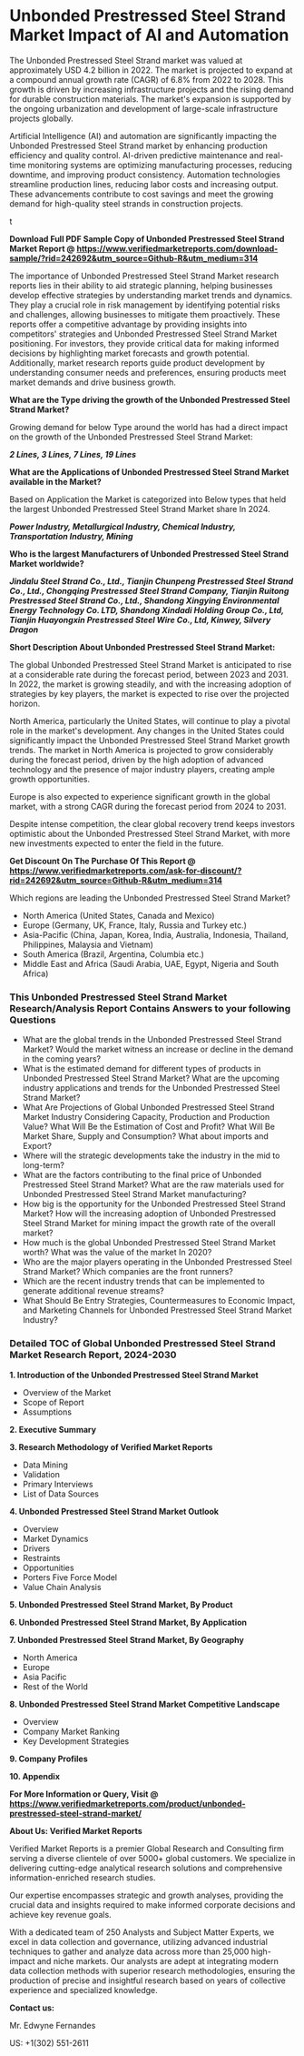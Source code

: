 <meta name="title" content="Global Unbonded Prestressed Steel Strand Market Impact of AI and Automation"><meta name="description" content="The Unbonded Prestressed Steel Strand market was valued at approximately USD 4.2 billion in 2022. The market is projected to expand at a compound annual growth rate (C"><meta name="title" content="Unbonded Prestressed Steel Strand Market Size, Share, Scope, Trends, Growth, Opportunities, Analysis, Forecast"><h1>Unbonded Prestressed Steel Strand Market Impact of AI and Automation</h1><p>The Unbonded Prestressed Steel Strand market was valued at approximately USD 4.2 billion in 2022. The market is projected to expand at a compound annual growth rate (CAGR) of 6.8% from 2022 to 2028. This growth is driven by increasing infrastructure projects and the rising demand for durable construction materials. The market's expansion is supported by the ongoing urbanization and development of large-scale infrastructure projects globally.</p><p>Artificial Intelligence (AI) and automation are significantly impacting the Unbonded Prestressed Steel Strand market by enhancing production efficiency and quality control. AI-driven predictive maintenance and real-time monitoring systems are optimizing manufacturing processes, reducing downtime, and improving product consistency. Automation technologies streamline production lines, reducing labor costs and increasing output. These advancements contribute to cost savings and meet the growing demand for high-quality steel strands in construction projects.</p>t</p><p id="" class=""><strong>Download Full PDF Sample Copy of Unbonded Prestressed Steel Strand Market Report @ <a href="https://www.verifiedmarketreports.com/download-sample/?rid=242692&utm_source=Github-R&utm_medium=314" target="_blank">https://www.verifiedmarketreports.com/download-sample/?rid=242692&utm_source=Github-R&utm_medium=314</a></strong></p><p>The importance of&nbsp;Unbonded Prestressed Steel Strand Market research reports lies in their ability to aid strategic planning, helping businesses develop effective strategies by understanding market trends and dynamics. They play a crucial role in risk management by identifying potential risks and challenges, allowing businesses to mitigate them proactively. These reports offer a competitive advantage by providing insights into competitors' strategies and Unbonded Prestressed Steel Strand Market positioning. For investors, they provide critical data for making informed decisions by highlighting market forecasts and growth potential. Additionally, market research reports guide product development by understanding consumer needs and preferences, ensuring products meet market demands and drive business growth.</p><p><strong>What are the&nbsp;Type driving the growth of the Unbonded Prestressed Steel Strand Market?</strong></p><p id="" class="">Growing demand for below Type around the world has had a direct impact on the growth of the Unbonded Prestressed Steel Strand Market:</p><em><strong>2 Lines, 3 Lines, 7 Lines, 19 Lines</strong></em></p><strong>What are the&nbsp;Applications&nbsp;of Unbonded Prestressed Steel Strand Market available in the Market?</strong></p><p id="" class="">Based on Application the Market is categorized into Below types that held the largest Unbonded Prestressed Steel Strand Market share In 2024.</p><em><strong>Power Industry, Metallurgical Industry, Chemical Industry, Transportation Industry, Mining</strong></em></p><strong>Who is the largest Manufacturers of Unbonded Prestressed Steel Strand Market worldwide?</strong></p><p><em><strong>Jindalu Steel Strand Co., Ltd., Tianjin Chunpeng Prestressed Steel Strand Co., Ltd., Chongqing Prestressed Steel Strand Company, Tianjin Ruitong Prestressed Steel Strand Co., Ltd., Shandong Xingying Environmental Energy Technology Co. LTD, Shandong Xindadi Holding Group Co., Ltd, Tianjin Huayongxin Prestressed Steel Wire Co., Ltd, Kinwey, Silvery Dragon</strong></em></p><p id="" class=""><strong>Short Description About Unbonded Prestressed Steel Strand Market:</strong></p><p>The global Unbonded Prestressed Steel Strand Market is anticipated to rise at a considerable rate during the forecast period, between 2023 and 2031. In 2022, the market is growing steadily, and with the increasing adoption of strategies by key players, the market is expected to rise over the projected horizon.</p><p>North America, particularly the United States, will continue to play a pivotal role in the market's development. Any changes in the United States could significantly impact the Unbonded Prestressed Steel Strand Market growth trends. The market in North America is projected to grow considerably during the forecast period, driven by the high adoption of advanced technology and the presence of major industry players, creating ample growth opportunities.</p><p>Europe is also expected to experience significant growth in the global market, with a strong CAGR during the forecast period from 2024 to 2031.</p><p>Despite intense competition, the clear global recovery trend keeps investors optimistic about the Unbonded Prestressed Steel Strand Market, with more new investments expected to enter the field in the future.</p><p id="" class=""><strong>Get Discount On The Purchase Of This Report @ <a href="https://www.verifiedmarketreports.com/ask-for-discount/?rid=242692&utm_source=Github-R&utm_medium=314" target="_blank">https://www.verifiedmarketreports.com/ask-for-discount/?rid=242692&utm_source=Github-R&utm_medium=314</a></strong></p>Which regions are leading the Unbonded Prestressed Steel Strand Market?</p><ul><li>North America (United States, Canada and Mexico)</li><li>Europe (Germany, UK, France, Italy, Russia and Turkey etc.)</li><li>Asia-Pacific (China, Japan, Korea, India, Australia, Indonesia, Thailand, Philippines, Malaysia and Vietnam)</li><li>South America (Brazil, Argentina, Columbia etc.)</li><li>Middle East and Africa (Saudi Arabia, UAE, Egypt, Nigeria and South Africa)</li></ul><h3 id="" class="">This Unbonded Prestressed Steel Strand Market Research/Analysis Report Contains Answers to your following Questions</h3><ul><li>What are the global trends in the Unbonded Prestressed Steel Strand Market? Would the market witness an increase or decline in the demand in the coming years?</li><li>What is the estimated demand for different types of products in Unbonded Prestressed Steel Strand Market? What are the upcoming industry applications and trends for the Unbonded Prestressed Steel Strand Market?</li><li>What Are Projections of Global Unbonded Prestressed Steel Strand Market Industry Considering Capacity, Production and Production Value? What Will Be the Estimation of Cost and Profit? What Will Be Market Share, Supply and Consumption? What about imports and Export?</li><li>Where will the strategic developments take the industry in the mid to long-term?</li><li>What are the factors contributing to the final price of Unbonded Prestressed Steel Strand Market? What are the raw materials used for Unbonded Prestressed Steel Strand Market manufacturing?</li><li>How big is the opportunity for the Unbonded Prestressed Steel Strand Market? How will the increasing adoption of Unbonded Prestressed Steel Strand Market for mining impact the growth rate of the overall market?</li><li>How much is the global Unbonded Prestressed Steel Strand Market worth? What was the value of the market In 2020?</li><li>Who are the major players operating in the Unbonded Prestressed Steel Strand Market? Which companies are the front runners?</li><li>Which are the recent industry trends that can be implemented to generate additional revenue streams?</li><li>What Should Be Entry Strategies, Countermeasures to Economic Impact, and Marketing Channels for Unbonded Prestressed Steel Strand Market Industry?</li></ul><h3 id="" class="">Detailed TOC of Global Unbonded Prestressed Steel Strand Market Research Report, 2024-2030</h3><p id="" class=""><strong>1. Introduction of the Unbonded Prestressed Steel Strand Market</strong></p><ul><li>Overview of the Market</li><li>Scope of Report</li><li>Assumptions</li></ul><p id="" class=""><strong>2. Executive Summary</strong></p><p id="" class=""><strong>3. Research Methodology of Verified Market Reports</strong></p><ul><li>Data Mining</li><li>Validation</li><li>Primary Interviews</li><li>List of Data Sources</li></ul><p id="" class=""><strong>4. Unbonded Prestressed Steel Strand Market Outlook</strong></p><ul><li>Overview</li><li>Market Dynamics</li><li>Drivers</li><li>Restraints</li><li>Opportunities</li><li>Porters Five Force Model</li><li>Value Chain Analysis</li></ul><p id="" class=""><strong>5. Unbonded Prestressed Steel Strand Market, By Product</strong></p><p id="" class=""><strong>6. Unbonded Prestressed Steel Strand Market, By Application</strong></p><p id="" class=""><strong>7. Unbonded Prestressed Steel Strand Market, By Geography</strong></p><ul><li>North America</li><li>Europe</li><li>Asia Pacific</li><li>Rest of the World</li></ul><p id="" class=""><strong>8. Unbonded Prestressed Steel Strand Market Competitive Landscape</strong></p><ul><li>Overview</li><li>Company Market Ranking</li><li>Key Development Strategies</li></ul><p id="" class=""><strong>9. Company Profiles</strong></p><p id="" class=""><strong>10. Appendix</strong></p><p id="" class=""><strong>For More Information or Query, Visit @ <a href="https://www.verifiedmarketreports.com/product/unbonded-prestressed-steel-strand-market/" target="_blank">https://www.verifiedmarketreports.com/product/unbonded-prestressed-steel-strand-market/</a></strong></p><p id="" class=""><strong>About Us: Verified Market Reports</strong></p><p id="" class="">Verified Market Reports is a premier Global Research and Consulting firm serving a diverse clientele of over 5000+ global customers. We specialize in delivering cutting-edge analytical research solutions and comprehensive information-enriched research studies.</p><p id="" class="">Our expertise encompasses strategic and growth analyses, providing the crucial data and insights required to make informed corporate decisions and achieve key revenue goals.</p><p id="" class="">With a dedicated team of 250 Analysts and Subject Matter Experts, we excel in data collection and governance, utilizing advanced industrial techniques to gather and analyze data across more than 25,000 high-impact and niche markets. Our analysts are adept at integrating modern data collection methods with superior research methodologies, ensuring the production of precise and insightful research based on years of collective experience and specialized knowledge.</p><p id="" class=""><strong>Contact us:</strong></p><p id="" class="">Mr. Edwyne Fernandes</p><p id="" class="">US: +1(302) 551-2611</p>